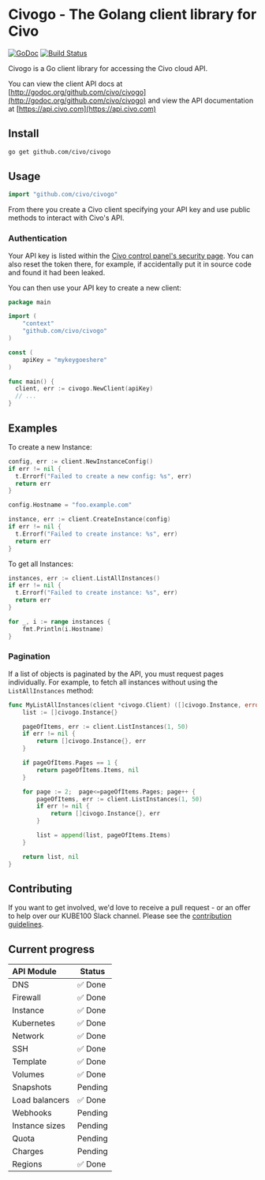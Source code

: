 # Civogo - The Golang client library for Civo

[![GoDoc](https://godoc.org/github.com/civo/civogo?status.svg)](https://godoc.org/github.com/civo/civogo)
[![Build Status](https://github.com/civo/civogo/workflows/Test/badge.svg)](https://github.com/civo/civogo/actions)


Civogo is a Go client library for accessing the Civo cloud API.

You can view the client API docs at [http://godoc.org/github.com/civo/civogo](http://godoc.org/github.com/civo/civogo) and view the API documentation at [https://api.civo.com](https://api.civo.com)


## Install

```sh
go get github.com/civo/civogo
```

## Usage

```go
import "github.com/civo/civogo"
```

From there you create a Civo client specifying your API key and use public methods to interact with Civo's API.

### Authentication

Your API key is listed within the [Civo control panel's security page](https://www.civo.com/account/security). You can also reset the token there, for example, if accidentally put it in source code and found it had been leaked.

You can then use your API key to create a new client:

```go
package main

import (
	"context"
	"github.com/civo/civogo"
)

const (
    apiKey = "mykeygoeshere"
)

func main() {
  client, err := civogo.NewClient(apiKey)
  // ...
}
```

## Examples

To create a new Instance:

```go
config, err := client.NewInstanceConfig()
if err != nil {
  t.Errorf("Failed to create a new config: %s", err)
  return err
}

config.Hostname = "foo.example.com"

instance, err := client.CreateInstance(config)
if err != nil {
  t.Errorf("Failed to create instance: %s", err)
  return err
}
```

To get all Instances:

```go
instances, err := client.ListAllInstances()
if err != nil {
  t.Errorf("Failed to create instance: %s", err)
  return err
}

for _, i := range instances {
    fmt.Println(i.Hostname)
}
```

### Pagination

If a list of objects is paginated by the API, you must request pages individually. For example, to fetch all instances without using the `ListAllInstances` method:

```go
func MyListAllInstances(client *civogo.Client) ([]civogo.Instance, error) {
    list := []civogo.Instance{}

    pageOfItems, err := client.ListInstances(1, 50)
    if err != nil {
        return []civogo.Instance{}, err
    }

    if pageOfItems.Pages == 1 {
        return pageOfItems.Items, nil
    }

    for page := 2;  page<=pageOfItems.Pages; page++ {
        pageOfItems, err := client.ListInstances(1, 50)
        if err != nil {
            return []civogo.Instance{}, err
        }

        list = append(list, pageOfItems.Items)
    }

    return list, nil
}
```

## Contributing

If you want to get involved, we'd love to receive a pull request - or an offer to help over our KUBE100 Slack channel. Please see the [contribution guidelines](CONTRIBUTING.md).

## Current progress

| API Module | Status |
| :--- | --- |
| DNS | ✅ Done |
| Firewall | ✅ Done |
| Instance | ✅ Done |
| Kubernetes | ✅ Done |
| Network | ✅ Done |
| SSH | ✅ Done |
| Template | ✅ Done |
| Volumes | ✅ Done |
| Snapshots | Pending |
| Load balancers | ✅ Done |
| Webhooks | Pending |
| Instance sizes | Pending |
| Quota | Pending |
| Charges | Pending |
| Regions | ✅ Done |